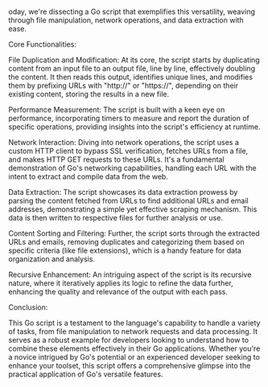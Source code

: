 oday, we're dissecting a Go script that exemplifies this versatility, weaving through file manipulation, network operations, and data extraction with ease.

Core Functionalities:

File Duplication and Modification: At its core, the script starts by duplicating content from an input file to an output file, line by line, effectively doubling the content. It then reads this output, identifies unique lines, and modifies them by prefixing URLs with "http://" or "https://", depending on their existing content, storing the results in a new file.

Performance Measurement: The script is built with a keen eye on performance, incorporating timers to measure and report the duration of specific operations, providing insights into the script's efficiency at runtime.

Network Interaction: Diving into network operations, the script uses a custom HTTP client to bypass SSL verification, fetches URLs from a file, and makes HTTP GET requests to these URLs. It's a fundamental demonstration of Go's networking capabilities, handling each URL with the intent to extract and compile data from the web.

Data Extraction: The script showcases its data extraction prowess by parsing the content fetched from URLs to find additional URLs and email addresses, demonstrating a simple yet effective scraping mechanism. This data is then written to respective files for further analysis or use.

Content Sorting and Filtering: Further, the script sorts through the extracted URLs and emails, removing duplicates and categorizing them based on specific criteria (like file extensions), which is a handy feature for data organization and analysis.

Recursive Enhancement: An intriguing aspect of the script is its recursive nature, where it iteratively applies its logic to refine the data further, enhancing the quality and relevance of the output with each pass.

Conclusion:

This Go script is a testament to the language's capability to handle a variety of tasks, from file manipulation to network requests and data processing. It serves as a robust example for developers looking to understand how to combine these elements effectively in their Go applications. Whether you're a novice intrigued by Go's potential or an experienced developer seeking to enhance your toolset, this script offers a comprehensive glimpse into the practical application of Go's versatile features.
